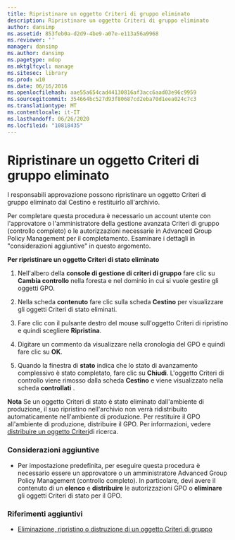 ```yaml
---
title: Ripristinare un oggetto Criteri di gruppo eliminato
description: Ripristinare un oggetto Criteri di gruppo eliminato
author: dansimp
ms.assetid: 853feb0a-d2d9-4be9-a07e-e113a56a9968
ms.reviewer: ''
manager: dansimp
ms.author: dansimp
ms.pagetype: mdop
ms.mktglfcycl: manage
ms.sitesec: library
ms.prod: w10
ms.date: 06/16/2016
ms.openlocfilehash: aae55a654cad44130816af3acc6aad03e96c9959
ms.sourcegitcommit: 354664bc527d93f80687cd2eba70d1eea024c7c3
ms.translationtype: MT
ms.contentlocale: it-IT
ms.lasthandoff: 06/26/2020
ms.locfileid: "10818435"
---
```

# Ripristinare un oggetto Criteri di gruppo eliminato


I responsabili approvazione possono ripristinare un oggetto Criteri di gruppo eliminato dal Cestino e restituirlo all'archivio.

Per completare questa procedura è necessario un account utente con l'approvatore o l'amministratore della gestione avanzata Criteri di gruppo (controllo completo) o le autorizzazioni necessarie in Advanced Group Policy Management per il completamento. Esaminare i dettagli in "considerazioni aggiuntive" in questo argomento.

**Per ripristinare un oggetto Criteri di stato eliminato**

1.  Nell'albero della **console di gestione di criteri di gruppo** fare clic su **Cambia controllo** nella foresta e nel dominio in cui si vuole gestire gli oggetti GPO.

2.  Nella scheda **contenuto** fare clic sulla scheda **Cestino** per visualizzare gli oggetti Criteri di stato eliminati.

3.  Fare clic con il pulsante destro del mouse sull'oggetto Criteri di ripristino e quindi scegliere **Ripristina**.

4.  Digitare un commento da visualizzare nella cronologia del GPO e quindi fare clic su **OK**.

5.  Quando la finestra di **stato** indica che lo stato di avanzamento complessivo è stato completato, fare clic su **Chiudi**. L'oggetto Criteri di controllo viene rimosso dalla scheda **Cestino** e viene visualizzato nella scheda **controllati** .

**Nota**  Se un oggetto Criteri di stato è stato eliminato dall'ambiente di produzione, il suo ripristino nell'archivio non verrà ridistribuito automaticamente nell'ambiente di produzione. Per restituire il GPO all'ambiente di produzione, distribuire il GPO. Per informazioni, vedere [distribuire un oggetto Criteri](deploy-a-gpo-agpm30ops.md)di ricerca.

 

### Considerazioni aggiuntive

-   Per impostazione predefinita, per eseguire questa procedura è necessario essere un approvatore o un amministratore Advanced Group Policy Management (controllo completo). In particolare, devi avere il contenuto di un **elenco** e **distribuire** le autorizzazioni GPO o **eliminare** gli oggetti Criteri di stato per il GPO.

### Riferimenti aggiuntivi

-   [Eliminazione, ripristino o distruzione di un oggetto Criteri di gruppo](deleting-restoring-or-destroying-a-gpo-agpm30ops.md)

 

 





